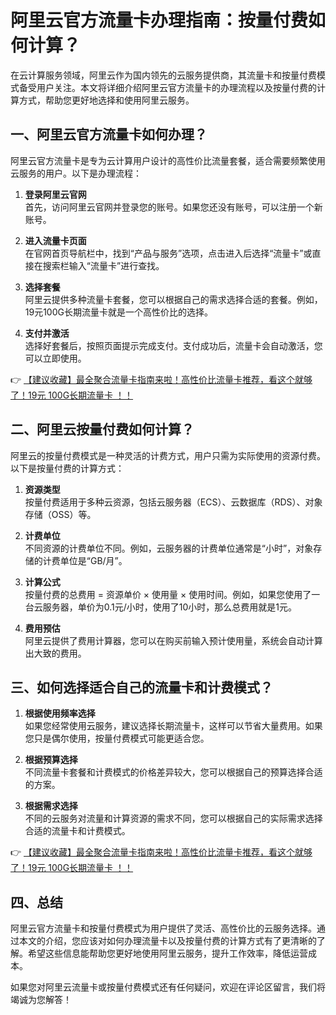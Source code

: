 # 阿里云官方流量卡办理指南：按量付费如何计算？

在云计算服务领域，阿里云作为国内领先的云服务提供商，其流量卡和按量付费模式备受用户关注。本文将详细介绍阿里云官方流量卡的办理流程以及按量付费的计算方式，帮助您更好地选择和使用阿里云服务。

## 一、阿里云官方流量卡如何办理？

阿里云官方流量卡是专为云计算用户设计的高性价比流量套餐，适合需要频繁使用云服务的用户。以下是办理流程：

1. **登录阿里云官网**  
   首先，访问阿里云官网并登录您的账号。如果您还没有账号，可以注册一个新账号。

2. **进入流量卡页面**  
   在官网首页导航栏中，找到“产品与服务”选项，点击进入后选择“流量卡”或直接在搜索栏输入“流量卡”进行查找。

3. **选择套餐**  
   阿里云提供多种流量卡套餐，您可以根据自己的需求选择合适的套餐。例如，19元100G长期流量卡就是一个高性价比的选择。

4. **支付并激活**  
   选择好套餐后，按照页面提示完成支付。支付成功后，流量卡会自动激活，您可以立即使用。

👉 [【建议收藏】最全聚合流量卡指南来啦！高性价比流量卡推荐，看这个就够了！19元 100G长期流量卡 ！！](https://bit.ly/Liuliangka)

## 二、阿里云按量付费如何计算？

阿里云的按量付费模式是一种灵活的计费方式，用户只需为实际使用的资源付费。以下是按量付费的计算方式：

1. **资源类型**  
   按量付费适用于多种云资源，包括云服务器（ECS）、云数据库（RDS）、对象存储（OSS）等。

2. **计费单位**  
   不同资源的计费单位不同。例如，云服务器的计费单位通常是“小时”，对象存储的计费单位是“GB/月”。

3. **计算公式**  
   按量付费的总费用 = 资源单价 × 使用量 × 使用时间。例如，如果您使用了一台云服务器，单价为0.1元/小时，使用了10小时，那么总费用就是1元。

4. **费用预估**  
   阿里云提供了费用计算器，您可以在购买前输入预计使用量，系统会自动计算出大致的费用。

## 三、如何选择适合自己的流量卡和计费模式？

1. **根据使用频率选择**  
   如果您经常使用云服务，建议选择长期流量卡，这样可以节省大量费用。如果您只是偶尔使用，按量付费模式可能更适合您。

2. **根据预算选择**  
   不同流量卡套餐和计费模式的价格差异较大，您可以根据自己的预算选择合适的方案。

3. **根据需求选择**  
   不同的云服务对流量和计算资源的需求不同，您可以根据自己的实际需求选择合适的流量卡和计费模式。

👉 [【建议收藏】最全聚合流量卡指南来啦！高性价比流量卡推荐，看这个就够了！19元 100G长期流量卡 ！！](https://bit.ly/Liuliangka)

## 四、总结

阿里云官方流量卡和按量付费模式为用户提供了灵活、高性价比的云服务选择。通过本文的介绍，您应该对如何办理流量卡以及按量付费的计算方式有了更清晰的了解。希望这些信息能帮助您更好地使用阿里云服务，提升工作效率，降低运营成本。

如果您对阿里云流量卡或按量付费模式还有任何疑问，欢迎在评论区留言，我们将竭诚为您解答！